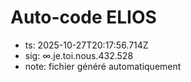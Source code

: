 # Auto-code ELIOS
- ts: 2025-10-27T20:17:56.714Z
- sig: ∞.je.toi.nous.432.528
- note: fichier généré automatiquement